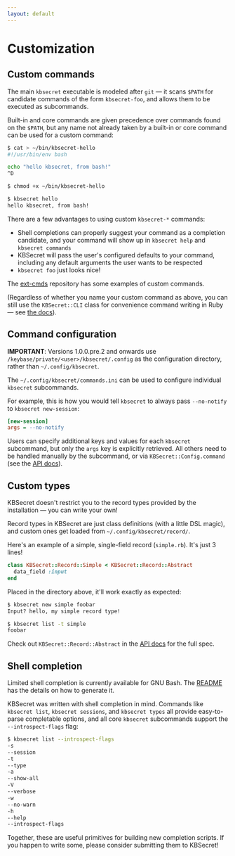 ```yaml
---
layout: default
---
```


# Customization

## Custom commands

The main `kbsecret` executable is modeled after `git` &mdash; it scans `$PATH`
for candidate commands of the form `kbsecret-foo`, and allows them to be executed as subcommands.

Built-in and core commands are given precedence over commands found on the `$PATH`, but any name
not already taken by a built-in or core command can be used for a custom command:

```bash
$ cat > ~/bin/kbsecret-hello
#!/usr/bin/env bash

echo "hello kbsecret, from bash!"
^D

$ chmod +x ~/bin/kbsecret-hello

$ kbsecret hello
hello kbsecret, from bash!
```

There are a few advantages to using custom `kbsecret-*` commands:

* Shell completions can properly suggest your command as a completion candidate, and your
command will show up in `kbsecret help` and `kbsecret commands`
* KBSecret will pass the user's configured defaults to your command, including any default
arguments the user wants to be respected
* `kbsecret foo` just looks nice!

The [ext-cmds](https://github.com/kbsecret/ext-cmds) repository has some examples of custom
commands.

(Regardless of whether you name your custom command as above, you can still use the
`KBSecret::CLI` class for convenience command writing in Ruby &mdash; see
[the docs](http://www.rubydoc.info/gems/kbsecret/)).

## Command configuration

**IMPORTANT**: Versions 1.0.0.pre.2 and onwards use `/keybase/private/<user>/kbsecret/.config`
as the configuration directory, rather than `~/.config/kbsecret`.

The `~/.config/kbsecret/commands.ini` can be used to configure individual `kbsecret` subcommands.

For example, this is how you would tell `kbsecret` to always pass `--no-notify` to
`kbsecret new-session`:

```ini
[new-session]
args = --no-notify
```

Users can specify additional keys and values for each `kbsecret` subcommand, but only
the `args` key is explicitly retrieved. All others need to be handled manually by the subcommand,
or via `KBSecret::Config.command` (see the [API docs](http://www.rubydoc.info/gems/kbsecret/)).

## Custom types

KBSecret doesn't restrict you to the record types provided by the installation &mdash; you can
write your own!

Record types in KBSecret are just class definitions (with a little DSL magic), and custom
ones get loaded from `~/.config/kbsecret/record/`.

Here's an example of a simple, single-field record (`simple.rb`). It's just 3 lines!

```ruby
class KBSecret::Record::Simple < KBSecret::Record::Abstract
  data_field :input
end
```

Placed in the directory above, it'll work exactly as expected:

```bash
$ kbsecret new simple foobar
Input? hello, my simple record type!

$ kbsecret list -t simple
foobar
```

Check out `KBSecret::Record::Abstract` in the [API docs](http://www.rubydoc.info/gems/kbsecret/)
for the full spec.

## Shell completion

Limited shell completion is currently available for GNU Bash. The
[README](https://github.com/kbsecret/kbsecret/blob/master/README.md) has the details on how to
generate it.

KBSecret was written with shell completion in mind. Commands like `kbsecret list`,
`kbsecret sessions`, and `kbsecret types` all provide easy-to-parse completable options,
and all core `kbsecret` subcommands support the `--introspect-flags` flag:

```bash
$ kbsecret list --introspect-flags
-s
--session
-t
--type
-a
--show-all
-V
--verbose
-w
--no-warn
-h
--help
--introspect-flags
```

Together, these are useful primitives for building new completion scripts. If you happen to write
some, please consider submitting them to KBSecret!
